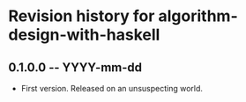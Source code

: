 # Revision history for algorithm-design-with-haskell

## 0.1.0.0 -- YYYY-mm-dd

* First version. Released on an unsuspecting world.
